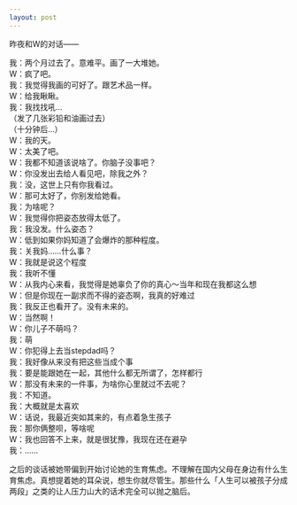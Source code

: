 ```yaml
---
layout: post
---
```


昨夜和W的对话——

我：两个月过去了。意难平。画了一大堆她。<br>
W：疯了吧。<br>
我：我觉得我画的可好了。跟艺术品一样。<br>
W：给我瞅瞅。<br>
我：我找找吼...<br>
（发了几张彩铅和油画过去）<br>
（十分钟后...）<br>
W：我的天。<br>
W：太美了吧。<br>
W：我都不知道该说啥了。你脑子没事吧？<br>
W：你没发出去给人看见吧，除我之外？<br>
我：没，这世上只有你我看过。<br>
W：那可太好了，你别发给她看。<br>
我：为啥呢？<br>
W：我觉得你把姿态放得太低了。<br>
我：我没发。什么姿态？<br>
W：低到如果你妈知道了会爆炸的那种程度。<br>
我：关我妈……什么事？<br>
W：我就是说这个程度<br>
我：我听不懂<br>
W：从我内心来看，我觉得是她辜负了你的真心～当年和现在我都这么想<br>
W：但是你现在一副求而不得的姿态啊，我真的好难过<br>
我：我反正也看开了。没有未来的。<br>
W：当然啊！<br>
W：你儿子不萌吗？<br>
我：萌<br>
W：你犯得上去当stepdad吗？<br>
我：我好像从来没有把这些当成个事<br>
我：要是能跟她在一起，其他什么都无所谓了，怎样都行<br>
W：那没有未来的一件事，为啥你心里就过不去呢？<br>
我：不知道。<br>
我：大概就是太喜欢<br>
W：话说，我最近突如其来的，有点着急生孩子<br>
我：那你俩整呗，等啥呢<br>
W：我也回答不上来，就是很犹豫，我现在还在避孕<br>
我：……

之后的谈话被她带偏到开始讨论她的生育焦虑。不理解在国内父母在身边有什么生育焦虑。真想提着她的耳朵说，想生你就尽管生。那些什么「人生可以被孩子分成两段」之类的让人压力山大的话术完全可以抛之脑后。


